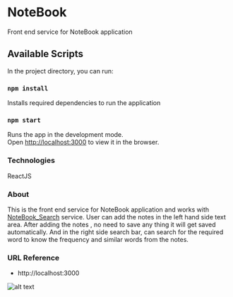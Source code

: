# NoteBook
Front end service for NoteBook application

## Available Scripts

In the project directory, you can run:

### `npm install`

Installs required dependencies to run the application

### `npm start`

Runs the app in the development mode.\
Open [http://localhost:3000](http://localhost:3000) to view it in the browser.

### Technologies

ReactJS

### About

This is the front end service for NoteBook application and works with [NoteBook_Search](https://github.com/SudheerKumarKancharla/NoteBook_Search) service. User can add the notes in the left hand side text area. After adding the notes , no need to save any thing it will get saved automatically. And in the right side search bar, can search for  the required word to know the frequency and similar words from the notes.

### URL Reference

* http://localhost:3000

![alt text](https://github.com/[SudheerKumarKancharla]/[NoteBook]/blob/[main]/public/Application_Reference.PNG?raw=true)
